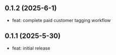 ## 0.1.2 (2025-6-1)

- feat: complete paid customer tagging workflow

## 0.1.1 (2025-5-30)

- feat: initial release

